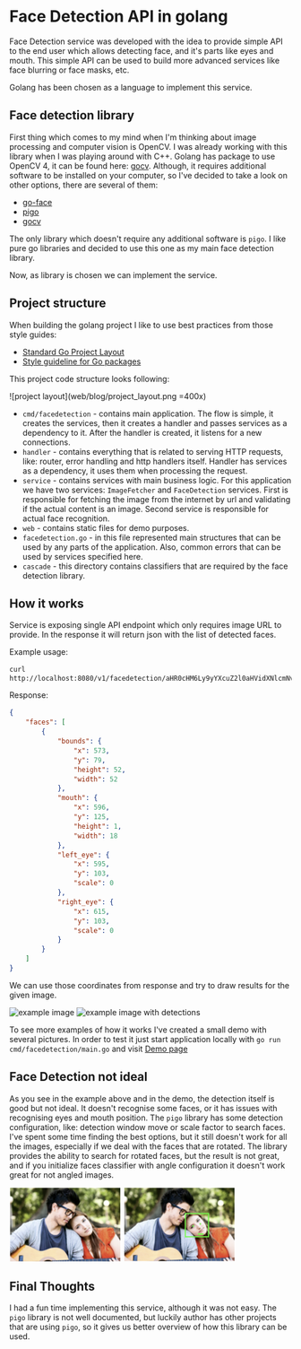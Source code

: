 Face Detection API in golang
=====

Face Detection service was developed with the idea to provide simple API to the end user which allows detecting face, and it's parts like eyes and mouth.
This simple API can be used to build more advanced services like face blurring or face masks, etc.

Golang has been chosen as a language to implement this service.

## Face detection library

First thing which comes to my mind when I'm thinking about image processing and computer vision is OpenCV. 
I was already working with this library when I was playing around with C++. Golang has package to use OpenCV 4, it can be found here: [gocv](https://github.com/hybridgroup/gocv).
Although, it requires additional software to be installed on your computer, so I've decided to take a look on other options, there are several of them:

* [go-face](https://github.com/Kagami/go-face)
* [pigo](https://github.com/esimov/pigo)
* [gocv](https://github.com/hybridgroup/gocv)

The only library which doesn't require any additional software is `pigo`. I like pure go libraries and decided to use this one as my main face detection library.

Now, as library is chosen we can implement the service.

## Project structure

When building the golang project I like to use best practices from those style guides:

* [Standard Go Project Layout](https://github.com/golang-standards/project-layout)
* [Style guideline for Go packages](https://rakyll.org/style-packages/)

This project code structure looks following:

![project layout](web/blog/project_layout.png =400x)

* `cmd/facedetection` - contains main application. 
The flow is simple, it creates the services, then it creates a handler and passes services as a dependency to it. After the handler is created, it listens for a new connections.
* `handler` - contains everything that is related to serving HTTP requests, like: router, error handling and http handlers itself.
Handler has services as a dependency, it uses them when processing the request. 
* `service` - contains services with main business logic. For this application we have two services: `ImageFetcher` and `FaceDetection` services. 
First is responsible for fetching the image from the internet by url and validating if the actual content is an image. Second service is responsible for actual face recognition. 
* `web` - contains static files for demo purposes.
* `facedetection.go` - in this file represented main structures that can be used by any parts of the application. Also, common errors that can be used by services specified here.
* `cascade` - this directory contains classifiers that are required by the face detection library.

## How it works

Service is exposing single API endpoint which only requires image URL to provide. In the response it will return json with the list of detected faces.

Example usage:
```
curl http://localhost:8080/v1/facedetection/aHR0cHM6Ly9yYXcuZ2l0aHVidXNlcmNvbnRlbnQuY29tL2VzaW1vdi9waWdvL21hc3Rlci90ZXN0ZGF0YS9zYW1wbGUuanBn
```
Response:
```json
{
    "faces": [
        {
            "bounds": {
                "x": 573,
                "y": 79,
                "height": 52,
                "width": 52
            },
            "mouth": {
                "x": 596,
                "y": 125,
                "height": 1,
                "width": 18
            },
            "left_eye": {
                "x": 595,
                "y": 103,
                "scale": 0
            },
            "right_eye": {
                "x": 615,
                "y": 103,
                "scale": 0
            }
        }
    ]
}
```

We can use those coordinates from response and try to draw results for the given image.

<img src="web/blog/example_image.png" width="400px" alt="example image" />
<img src="web/blog/example_image_with_detections.png" width="400px" alt="example image with detections" />

To see more examples of how it works I've created a small demo with several pictures.
In order to test it just start application locally with `go run cmd/facedetection/main.go` and visit [Demo page](http://localhost:8080/web/demo.html)

## Face Detection not ideal

As you see in the example above and in the demo, the detection itself is good but not ideal. It doesn't recognise some faces, or it has issues with recognising eyes and mouth position.
The `pigo` library has some detection configuration, like: detection window move or scale factor to search faces. 
I've spent some time finding the best options, but it still doesn't work for all the images, especially if we deal with the faces that are rotated.
The library provides the ability to search for rotated faces, but the result is not great, and if you initialize faces classifier with angle configuration it doesn't work great for not angled images.

<img src="web/blog/example_angle.png" width="200px" />
<img src="web/blog/example_angle_with_detections.png" width="200px" />

## Final Thoughts

I had a fun time implementing this service, although it was not easy. 
The `pigo` library is not well documented, but luckily author has other projects that are using `pigo`, so it gives us better overview of how this library can be used.


